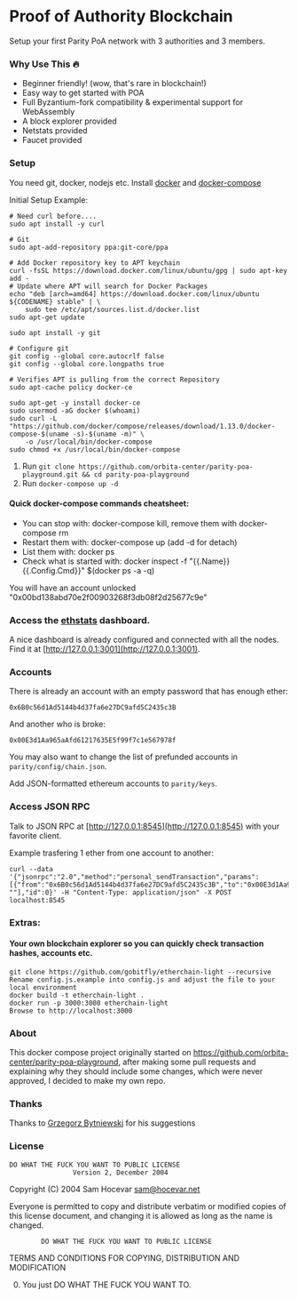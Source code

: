 # Proof of Authority Blockchain 

Setup your first Parity PoA network with 3 authorities and 3 members.


### Why Use This :fire:

- Beginner friendly! (wow, that's rare in blockchain!)
- Easy way to get started with POA
- Full Byzantium-fork compatibility & experimental support for WebAssembly
- A block explorer provided
- Netstats provided
- Faucet provided 

### Setup

You need git, docker, nodejs etc.
Install [docker](https://docs.docker.com/engine/installation/) and [docker-compose](https://docs.docker.com/compose/install/)

Initial Setup Example:

~~~~
# Need curl before....
sudo apt install -y curl

# Git
sudo apt-add-repository ppa:git-core/ppa

# Add Docker repository key to APT keychain
curl -fsSL https://download.docker.com/linux/ubuntu/gpg | sudo apt-key add -
# Update where APT will search for Docker Packages
echo "deb [arch=amd64] https://download.docker.com/linux/ubuntu ${CODENAME} stable" | \
    sudo tee /etc/apt/sources.list.d/docker.list
sudo apt-get update

sudo apt install -y git

# Configure git
git config --global core.autocrlf false
git config --global core.longpaths true

# Verifies APT is pulling from the correct Repository
sudo apt-cache policy docker-ce

sudo apt-get -y install docker-ce
sudo usermod -aG docker $(whoami)
sudo curl -L "https://github.com/docker/compose/releases/download/1.13.0/docker-compose-$(uname -s)-$(uname -m)" \
    -o /usr/local/bin/docker-compose
sudo chmod +x /usr/local/bin/docker-compose
~~~~

1. Run `git clone https://github.com/orbita-center/parity-poa-playground.git && cd parity-poa-playground`
2. Run `docker-compose up -d`

#### Quick docker-compose commands cheatsheet:

- You can stop with: docker-compose kill, remove them with docker-compose rm
- Restart them with: docker-compose up (add -d for detach)
- List them with: docker ps
- Check what is started with: docker inspect  -f "{{.Name}} {{.Config.Cmd}}" $(docker ps -a -q)

You will have an account unlocked "0x00bd138abd70e2f00903268f3db08f2d25677c9e"


### Access the [ethstats](https://github.com/cubedro/eth-netstats) dashboard.
A nice dashboard is already configured and connected with all the nodes.
Find it at [http://127.0.0.1:3001](http://127.0.0.1:3001).

### Accounts
There is already an account with an empty password that has enough ether:

```
0x6B0c56d1Ad5144b4d37fa6e27DC9afd5C2435c3B
```

And another who is broke:
```
0x00E3d1Aa965aAfd61217635E5f99f7c1e567978f
```

You may also want to change the list of prefunded accounts in `parity/config/chain.json`.

Add JSON-formatted ethereum accounts to `parity/keys`.


### Access JSON RPC 
Talk to JSON RPC at [http://127.0.0.1:8545](http://127.0.0.1:8545) with your favorite client.

Example trasfering 1 ether from one account to another:
```
curl --data '{"jsonrpc":"2.0","method":"personal_sendTransaction","params":[{"from":"0x6B0c56d1Ad5144b4d37fa6e27DC9afd5C2435c3B","to":"0x00E3d1Aa965aAfd61217635E5f99f7c1e567978f","value":"0xde0b6b3a7640000"}, ""],"id":0}' -H "Content-Type: application/json" -X POST localhost:8545
```

### Extras:

#### Your own blockchain explorer so you can quickly check transaction hashes, accounts etc.

```
git clone https://github.com/gobitfly/etherchain-light --recursive
Rename config.js.example into config.js and adjust the file to your local environment
docker build -t etherchain-light .
docker run -p 3000:3000 etherchain-light
Browse to http://localhost:3000
```

### About

This docker compose project originally started on https://github.com/orbita-center/parity-poa-playground, after making some pull requests and explaining why they should include some changes, which were never approved, I decided to make my own repo. 

### Thanks

Thanks to [Grzegorz Bytniewski](https://github.com/bytniak) for his suggestions



### License

    DO WHAT THE FUCK YOU WANT TO PUBLIC LICENSE 
                    Version 2, December 2004 

 Copyright (C) 2004 Sam Hocevar <sam@hocevar.net> 

 Everyone is permitted to copy and distribute verbatim or modified 
 copies of this license document, and changing it is allowed as long 
 as the name is changed. 

            DO WHAT THE FUCK YOU WANT TO PUBLIC LICENSE 
   TERMS AND CONDITIONS FOR COPYING, DISTRIBUTION AND MODIFICATION 

  0. You just DO WHAT THE FUCK YOU WANT TO.
